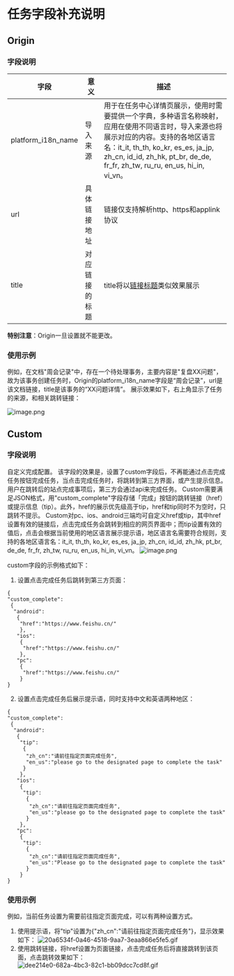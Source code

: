 # 任务字段补充说明
## Origin

### 字段说明

| 字段         | 意义        | 描述        |
| --------- | ---------------  |  --------- |
|platform_i18n_name | 导入来源 | 用于在任务中心详情页展示，使用时需要提供一个字典，多种语言名称映射，应用在使用不同语言时，导入来源也将展示对应的内容。支持的各地区语言名：it_it, th_th, ko_kr, es_es, ja_jp, zh_cn, id_id, zh_hk, pt_br, de_de, fr_fr, zh_tw, ru_ru, en_us, hi_in, vi_vn。 |
|url|具体链接地址|链接仅支持解析http、https和applink协议|
|title|对应链接的标题|title将以[链接标题]()类似效果展示|
**特别注意**：Origin一旦设置就不能更改。
  

### 使用示例

例如，在文档"周会记录"中，存在一个待处理事务，主要内容是"复盘XX问题"，故为该事务创建任务时，Origin的platform_i18n_name字段是“周会记录”，url是该文档链接，title是该事务的“XX问题详情”。
展示效果如下，右上角显示了任务的来源，和相关跳转链接：

![image.png](//sf3-cn.feishucdn.com/obj/open-platform-opendoc/76d97587732bb29381d9a21389c85265_LBAVnXjA4a.png?lazyload=true&width=1280&height=1003)

## Custom

### 字段说明

自定义完成配置。
该字段的效果是，设置了custom字段后，不再能通过点击完成任务按钮完成任务，当点击完成任务时，将跳转到第三方界面，或产生提示信息。用户在跳转后的站点完成事项后，第三方会通过api来完成任务。
Custom需要满足JSON格式，用"custom_complete"字段存储「完成」按钮的跳转链接（href）或提示信息（tip）。此外，href的展示优先级高于tip，href和tip同时不为空时，只跳转不提示。
Custom对pc、ios、android三端均可自定义href或tip，其中href设置有效的链接后，点击完成任务会跳转到相应的网页界面中；而tip设置有效的值后，点击会根据当前使用的地区语言展示提示语，地区语言名需要符合规则，支持的各地区语言名：it_it, th_th, ko_kr, es_es, ja_jp, zh_cn, id_id, zh_hk, pt_br, de_de, fr_fr, zh_tw, ru_ru, en_us, hi_in, vi_vn。
![image.png](//sf3-cn.feishucdn.com/obj/open-platform-opendoc/20c80c6aaff9cf3e40a3100ac3d32ff1_1p7xgXSVjn.png?lazyload=true&width=1304&height=684)
  
custom字段的示例格式如下：
1. 设置点击完成任务后跳转到第三方页面：
```
{
"custom_complete":
 {
  "android":
   {
    "href":"https://www.feishu.cn/"
    },
   "ios":
    {
     "href":"https://www.feishu.cn/"
    },
   "pc":
    {
     "href":"https://www.feishu.cn/"
    }
}
```
  
2. 设置点击完成任务后展示提示语，同时支持中文和英语两种地区：
```
{
"custom_complete":
 {
  "android":
   {
    "tip":
     {
      "zh_cn":"请前往指定页面完成任务",
      "en_us":"please go to the designated page to complete the task"
     }
    },
   "ios":
    {
     "tip":
      {
       "zh_cn":"请前往指定页面完成任务",
       "en_us":"please go to the designated page to complete the task"
      }
    },
   "pc":
    {
     "tip":
      {
       "zh_cn":"请前往指定页面完成任务",
       "en_us":"Please go to the designated page to complete the task"
      }
    }
}
```
  

### 使用示例

例如，当前任务设置为需要前往指定页面完成，可以有两种设置方式。
1. 使用提示语，将"tip"设置为{"zh_cn":"请前往指定页面完成任务"}，显示效果如下：
![20a6534f-0a46-4518-9aa7-3eaa866e5fe5.gif](//sf3-cn.feishucdn.com/obj/open-platform-opendoc/9ed0fc0ad9b525a8a9f10dd1166e2b88_O4fNEJdw7R.gif?lazyload=true&width=2270&height=1484)
2. 使用跳转链接，将href设置为页面链接，点击完成任务后将直接跳转到该页面，点击跳转效果如下：
![dee214e0-682a-4bc3-82c1-bb09dcc7cd8f.gif](//sf3-cn.feishucdn.com/obj/open-platform-opendoc/0efbcfbd88fd0f8446f06569b3c34a2c_GAfgmnFs3q.gif?lazyload=true&width=3360&height=1854)